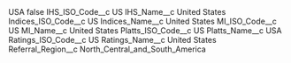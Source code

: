 <?xml version="1.0" encoding="UTF-8"?>
<CustomMetadata xmlns="http://soap.sforce.com/2006/04/metadata" xmlns:xsi="http://www.w3.org/2001/XMLSchema-instance" xmlns:xsd="http://www.w3.org/2001/XMLSchema">
    <label>USA</label>
    <protected>false</protected>
    <values>
        <field>IHS_ISO_Code__c</field>
        <value xsi:type="xsd:string">US</value>
    </values>
    <values>
        <field>IHS_Name__c</field>
        <value xsi:type="xsd:string">United States</value>
    </values>
    <values>
        <field>Indices_ISO_Code__c</field>
        <value xsi:type="xsd:string">US</value>
    </values>
    <values>
        <field>Indices_Name__c</field>
        <value xsi:type="xsd:string">United States</value>
    </values>
    <values>
        <field>MI_ISO_Code__c</field>
        <value xsi:type="xsd:string">US</value>
    </values>
    <values>
        <field>MI_Name__c</field>
        <value xsi:type="xsd:string">United States</value>
    </values>
    <values>
        <field>Platts_ISO_Code__c</field>
        <value xsi:type="xsd:string">US</value>
    </values>
    <values>
        <field>Platts_Name__c</field>
        <value xsi:type="xsd:string">USA</value>
    </values>
    <values>
        <field>Ratings_ISO_Code__c</field>
        <value xsi:type="xsd:string">US</value>
    </values>
    <values>
        <field>Ratings_Name__c</field>
        <value xsi:type="xsd:string">United States</value>
    </values>
    <values>
        <field>Referral_Region__c</field>
        <value xsi:type="xsd:string">North_Central_and_South_America</value>
    </values>
</CustomMetadata>
